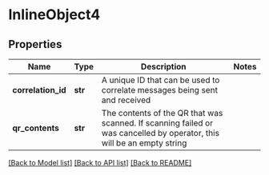 # InlineObject4


## Properties
Name | Type | Description | Notes
------------ | ------------- | ------------- | -------------
**correlation_id** | **str** | A unique ID that can be used to correlate messages being sent and received | 
**qr_contents** | **str** | The contents of the QR that was scanned.  If scanning failed or was cancelled by operator, this will be an empty string | 

[[Back to Model list]](../README.md#documentation-for-models) [[Back to API list]](../README.md#documentation-for-api-endpoints) [[Back to README]](../README.md)



